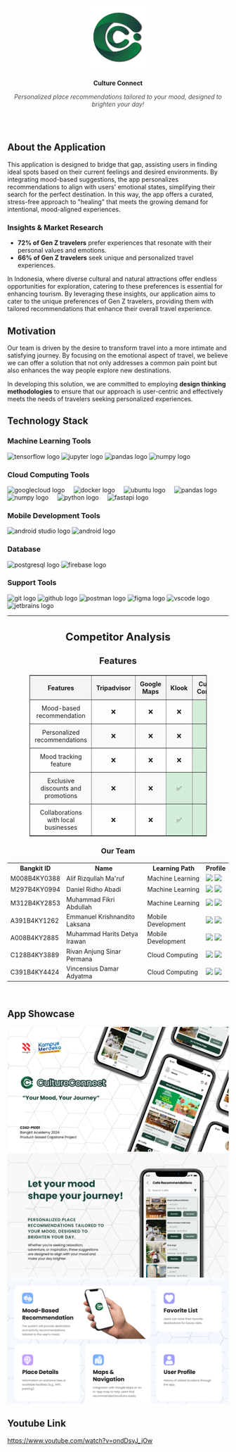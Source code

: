<div align="center">
  <img src="../assets/logo/Culture-Connect-Logo.png" alt="Culture Connect Logo" width="150">
  <p style="font-weight: bold;">Culture Connect</p>
  <i style="font-weight: 300;">Personalized place recommendations tailored to your mood, designed to brighten your day!</i>
</div>



<br><br>

## About the Application

This application is designed to bridge that gap, assisting users in finding ideal spots based on their current feelings and desired environments. By integrating mood-based suggestions, the app personalizes recommendations to align with users' emotional states, simplifying their search for the perfect destination. In this way, the app offers a curated, stress-free approach to "healing" that meets the growing demand for intentional, mood-aligned experiences.

### Insights & Market Research

- **72% of Gen Z travelers** prefer experiences that resonate with their personal values and emotions.
- **66% of Gen Z travelers** seek unique and personalized travel experiences.

In Indonesia, where diverse cultural and natural attractions offer endless opportunities for exploration, catering to these preferences is essential for enhancing tourism. By leveraging these insights, our application aims to cater to the unique preferences of Gen Z travelers, providing them with tailored recommendations that enhance their overall travel experience.


## Motivation

Our team is driven by the desire to transform travel into a more intimate and satisfying journey. By focusing on the emotional aspect of travel, we believe we can offer a solution that not only addresses a common pain point but also enhances the way people explore new destinations.

In developing this solution, we are committed to employing **design thinking methodologies** to ensure that our approach is user-centric and effectively meets the needs of travelers seeking personalized experiences.



## Technology Stack

### Machine Learning Tools

<div align="left">
  <img src="https://cdn.jsdelivr.net/gh/devicons/devicon/icons/tensorflow/tensorflow-original.svg" height="40" alt="tensorflow logo" />
  <img src="https://cdn.jsdelivr.net/gh/devicons/devicon/icons/jupyter/jupyter-original.svg" height="40" alt="jupyter logo" />
  <img src="https://cdn.jsdelivr.net/gh/devicons/devicon/icons/pandas/pandas-original.svg" height="40" alt="pandas logo" />
  <img src="https://cdn.jsdelivr.net/gh/devicons/devicon/icons/numpy/numpy-original.svg" height="40" alt="numpy logo" />
</div>

### Cloud Computing Tools

<div align="left">
  <img src="https://cdn.jsdelivr.net/gh/devicons/devicon/icons/googlecloud/googlecloud-original.svg" height="40" alt="googlecloud logo"  />
  <img width="12" />
  <img src="https://skillicons.dev/icons?i=docker" height="40" alt="docker logo"  />
  <img width="12" />
  <img src="https://cdn.simpleicons.org/ubuntu/E95420" height="40" alt="ubuntu logo"  />
  <img width="12" />
  <img src="https://cdn.jsdelivr.net/gh/devicons/devicon/icons/pandas/pandas-original.svg" height="40" alt="pandas logo"  />
  <img width="12" />
  <img src="https://cdn.jsdelivr.net/gh/devicons/devicon/icons/numpy/numpy-original.svg" height="40" alt="numpy logo"  />
  <img width="12" />
  <img src="https://cdn.jsdelivr.net/gh/devicons/devicon/icons/python/python-original.svg" height="40" alt="python logo"  />
  <img width="12" />
  <img src="https://skillicons.dev/icons?i=fastapi" height="40" alt="fastapi logo"  />
</div>


### Mobile Development Tools

<div align="left">
  <img src="https://cdn.jsdelivr.net/gh/devicons/devicon/icons/androidstudio/androidstudio-original.svg" height="40" alt="android studio logo" />
  <img src="https://cdn.jsdelivr.net/gh/devicons/devicon/icons/android/android-original.svg" height="40" alt="android logo" />
</div>

### Database

<div align="left">
  <img src="https://cdn.jsdelivr.net/gh/devicons/devicon/icons/postgresql/postgresql-original.svg" height="40" alt="postgresql logo" />
  <img src="https://cdn.jsdelivr.net/gh/devicons/devicon/icons/firebase/firebase-plain.svg" height="40" alt="firebase logo" />
</div>

### Support Tools

<div align="left">
  <img src="https://skillicons.dev/icons?i=git" height="40" alt="git logo" />
  <img src="https://skillicons.dev/icons?i=github" height="40" alt="github logo" />
  <img src="https://cdn.simpleicons.org/postman/FF6C37" height="40" alt="postman logo" />
  <img src="https://skillicons.dev/icons?i=figma" height="40" alt="figma logo" />
  <img src="https://skillicons.dev/icons?i=vscode" height="40" alt="vscode logo" />
  <img src="https://cdn.jsdelivr.net/gh/devicons/devicon/icons/jetbrains/jetbrains-original.svg" height="40" alt="jetbrains logo" />
</div>

---

<div align="center">
  <h3 style="font-size: 24px; font-weight: bold; margin-bottom: 10px;">Competitor Analysis</h3>
  <h4 style="font-size: 20px; font-weight: bold; margin-bottom: 20px;">Features</h4>

  <table border="1" style="border-collapse: collapse; width: 80%; text-align: center;">
    <thead style="background-color: #f4f4f4;">
      <tr>
        <th style="padding: 10px; font-weight: bold;">Features</th>
        <th style="padding: 10px; font-weight: bold;">Tripadvisor</th>
        <th style="padding: 10px; font-weight: bold;">Google Maps</th>
        <th style="padding: 10px; font-weight: bold;">Klook</th>
        <th style="padding: 10px; font-weight: bold;">Culture Connect</th>
      </tr>
    </thead>
    <tbody>
      <tr>
        <td style="padding: 10px;">Mood-based recommendation</td>
        <td style="padding: 10px;">❌</td>
        <td style="padding: 10px;">❌</td>
        <td style="padding: 10px;">❌</td>
        <td style="padding: 10px; background-color: #d4edda;">✅</td>
      </tr>
      <tr style="background-color: #f9f9f9;">
        <td style="padding: 10px;">Personalized recommendations</td>
        <td style="padding: 10px;">❌</td>
        <td style="padding: 10px;">❌</td>
        <td style="padding: 10px;">❌</td>
        <td style="padding: 10px; background-color: #d4edda;">✅</td>
      </tr>
      <tr>
        <td style="padding: 10px;">Mood tracking feature</td>
        <td style="padding: 10px;">❌</td>
        <td style="padding: 10px;">❌</td>
        <td style="padding: 10px;">❌</td>
        <td style="padding: 10px; background-color: #d4edda;">✅</td>
      </tr>
      <tr style="background-color: #f9f9f9;">
        <td style="padding: 10px;">Exclusive discounts and promotions</td>
        <td style="padding: 10px;">❌</td>
        <td style="padding: 10px;">❌</td>
        <td style="padding: 10px; background-color: #d4edda;">✅</td>
        <td style="padding: 10px; background-color: #d4edda;">✅</td>
      </tr>
      <tr>
        <td style="padding: 10px;">Collaborations with local businesses</td>
        <td style="padding: 10px;">❌</td>
        <td style="padding: 10px;">❌</td>
        <td style="padding: 10px; background-color: #d4edda;">✅</td>
        <td style="padding: 10px; background-color: #d4edda;">✅</td>
      </tr>
    </tbody>
  </table>
</div>




<div align="center">
  <h3>Our Team</h3>
  <table align="center">
    <tr>
      <th>Bangkit ID</th>
      <th>Name</th>
      <th>Learning Path</th>
      <th>Profile</th>
    </tr>
    <tr>
      <td>M008B4KY0388</td>
      <td>Alif Rizqullah Ma'ruf </td>
      <td>Machine Learning</td>
      <td>
        <a href="https://github.com/alifrizqullahmaruf"><img src="https://img.shields.io/badge/github-121013?style=for-the-badge&logo=github&logoColor=white"></a>
        <a href="https://www.linkedin.com/in/alirizm/"><img src="https://img.shields.io/badge/linkedin-%230077B5.svg?style=for-the-badge&logo=linkedin&logoColor=white"></a>
      </td>
    </tr>
    <tr>
      <td>M297B4KY0994</td>
      <td>Daniel Ridho Abadi </td>
      <td>Machine Learning</td>
      <td>
        <a href="https://github.com/DanielRidho"><img src="https://img.shields.io/badge/github-121013?style=for-the-badge&logo=github&logoColor=white"></a>
        <a href="https://www.linkedin.com/in/daniel-ridho-abadi-b99627293/"><img src="https://img.shields.io/badge/linkedin-%230077B5.svg?style=for-the-badge&logo=linkedin&logoColor=white"></a>
      </td>
    </tr>
    <tr>
      <td>M312B4KY2853</td>
      <td>Muhammad Fikri Abdullah </td>
      <td>Machine Learning </td>
      <td>
        <a href="https://github.com/fikriiaabdullah"><img src="https://img.shields.io/badge/github-121013?style=for-the-badge&logo=github&logoColor=white"></a>
        <a href="https://www.linkedin.com/in/fikriiaabdullah/"><img src="https://img.shields.io/badge/linkedin-%230077B5.svg?style=for-the-badge&logo=linkedin&logoColor=white"></a>
      </td>
    </tr>
    <tr>
      <td>A391B4KY1262</td>
      <td>Emmanuel Krishnandito Laksana </td>
      <td>Mobile Development</td>
      <td>
        <a href="https://github.com/KrishnanditoLksn"><img src="https://img.shields.io/badge/github-121013?style=for-the-badge&logo=github&logoColor=white"></a>
        <a href="https://www.linkedin.com/in/emmanuel-krishnandito-laksana-3981b2251/"><img src="https://img.shields.io/badge/linkedin-%230077B5.svg?style=for-the-badge&logo=linkedin&logoColor=white"></a>
      </td>
    </tr>
    <tr>
      <td>A008B4KY2885</td>
      <td>Muhammad Harits Detya Irawan </td>
      <td>Mobile Development</td>
      <td>
        <a href="https://github.com/KrishnanditoLksn"><img src="https://img.shields.io/badge/github-121013?style=for-the-badge&logo=github&logoColor=white"></a>
        <a href="https://www.linkedin.com/in/muhammad-harits-d-i/"><img src="https://img.shields.io/badge/linkedin-%230077B5.svg?style=for-the-badge&logo=linkedin&logoColor=white"></a>
      </td>
    </tr>
    <tr>
      <td>C128B4KY3889</td>
      <td>Rivan Anjung Sinar Permana </td>
      <td>Cloud Computing</td>
      <td>
        <a href="https://github.com/Rivan-Permana"><img src="https://img.shields.io/badge/github-121013?style=for-the-badge&logo=github&logoColor=white"></a>
        <a href="https://www.linkedin.com/in/rivan-permana/"><img src="https://img.shields.io/badge/linkedin-%230077B5.svg?style=for-the-badge&logo=linkedin&logoColor=white"></a>
      </td>
    </tr>
       <tr>
      <td>C391B4KY4424</td>
      <td>Vincensius Damar Adyatma</td>
      <td>Cloud Computing</td>
      <td>
        <a href="https://github.com/vincensiusadyatma"><img src="https://img.shields.io/badge/github-121013?style=for-the-badge&logo=github&logoColor=white"></a>
        <a href="https://www.linkedin.com/in/vincensiusdamara/"><img src="https://img.shields.io/badge/linkedin-%230077B5.svg?style=for-the-badge&logo=linkedin&logoColor=white"></a>
      </td>
    </tr>
  </table>
</div>

<br>

## App Showcase

![image](../assets/app-preview/Culture-Connect-Thumbnail.png) 
![image](../assets/app-preview/Culture-Connect-Thumbnail2.png) 
![image](../assets/app-preview/Culture-Connect-Thumbnail3.png) 

## Youtube Link
https://www.youtube.com/watch?v=ondDsyJ_jOw
